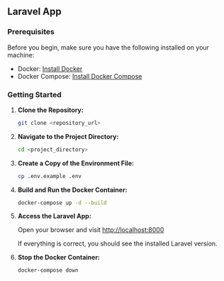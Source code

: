 ## Laravel App

### Prerequisites

Before you begin, make sure you have the following installed on your machine:

- Docker: [Install Docker](https://docs.docker.com/get-docker/)
- Docker Compose: [Install Docker Compose](https://docs.docker.com/compose/install/)

### Getting Started

1. **Clone the Repository:**

    ```bash
    git clone <repository_url>
    ```

2. **Navigate to the Project Directory:**

    ```bash
    cd <project_directory>
    ```

3. **Create a Copy of the Environment File:**

    ```bash
    cp .env.example .env
    ```

4. **Build and Run the Docker Container:**

    ```bash
    docker-compose up -d --build
    ```


5. **Access the Laravel App:**

   Open your browser and visit [http://localhost:8000](http://localhost:8000)

   If everything is correct, you should see the installed Laravel version.


6. **Stop the Docker Container:**

    ```bash
    docker-compose down
    ```


